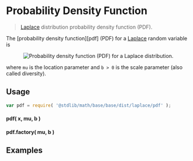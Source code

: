 Probability Density Function
===
> [Laplace][laplace] distribution probability density function (PDF).

<!-- <intro> -->

The [probability density function][pdf] (PDF) for a [Laplace][laplace] random variable is

<!-- <equation class="equation" label="eq:" align="center" raw="" alt=""> -->
<div class="equation" align="center" data-raw-text="f(x\mid\mu,b) = \frac{1}{2b} \exp \left( -\frac{|x-\mu|}{b} \right)" data-equation="eq:pdf_function">
	<img src="https://cdn.rawgit.com/distributions-io/laplace-pdf/884ff6dc5dfce1df5606c924ab9b15d7017e0212/docs/img/eqn.svg" alt="Probability density function (PDF) for a Laplace distribution.">
	<br>
</div>

where `mu` is the location parameter and `b > 0` is the scale parameter (also called diversity).

<!-- </intro> -->

<!-- <usage> -->

## Usage
``` javascript
var pdf = require( '@stdlib/math/base/base/dist/laplace/pdf' );
```

#### pdf( x, mu, b )
#### pdf.factory( mu, b )
<!-- </usage> -->

<!-- <examples> -->
## Examples

``` javascript
```
<!-- </examples> -->


<!-- <links> -->

[laplace]: https://en.wikipedia.org/wiki/Laplace_distribution

<!-- </links> -->